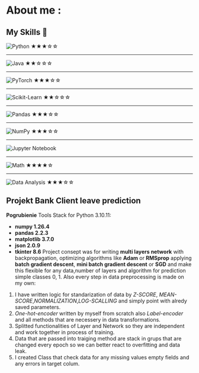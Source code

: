# About me :

## My Skills 🧠
![Python](https://img.shields.io/badge/Python-3776AB?style=for-the-badge&logo=python&logoColor=white) ★★★☆☆ 

---
![Java](https://img.shields.io/badge/Java-ED8B00?style=for-the-badge&logo=java&logoColor=white) ★★☆☆☆

---
![PyTorch](https://img.shields.io/badge/PyTorch-EE4C2C?style=for-the-badge&logo=pytorch&logoColor=white) ★★★☆☆  

---
![Scikit-Learn](https://img.shields.io/badge/Scikit--Learn-F7931E?style=for-the-badge&logo=scikit-learn&logoColor=white) ★★☆☆☆  

---

![Pandas](https://img.shields.io/badge/Pandas-150458?style=for-the-badge&logo=pandas&logoColor=white) ★★★☆☆  

---

![NumPy](https://img.shields.io/badge/NumPy-013243?style=for-the-badge&logo=NumPy&logoColor=white) ★★★☆☆ 

---

![Jupyter Notebook](https://img.shields.io/badge/Jupyter-F37626?style=for-the-badge&logo=jupyter&logoColor=white) 

---

![Math](https://img.shields.io/badge/Math-logic%20and%20models-blue?style=for-the-badge) ★★★★☆  

---

![Data Analysis](https://img.shields.io/badge/Data%20Analysis-insights%20from%20data-9c27b0?style=for-the-badge&logo=chart-bar&logoColor=white) ★★★☆☆


## Projekt Bank Client leave prediction
**Pogrubienie**  Tools Stack  for Python 3.10.11:
- **numpy  1.26.4**
- **pandas 2.2.3**
- **matplotlib 3.7.0**
- **json 2.0.9**
- **tkinter 8.6**
Project consept was for writing **multi layers network** with backpropagation, optimizing algorithms like **Adam** or **RMSprop** applying **batch gradient descent**, **mini batch gradient descent** or **SGD** and make this flexible for any data,number of layers and algorithm for prediction simple classes 0, 1.
Also every step in data preprocessing is made on my own:
1. I have written logic for standarization of data by *Z-SCORE*, *MEAN-SCORE*,*NORMALIZATION*,*LOG-SCALLING* and simply point with alredy saved parameters.
2. *One-hot-encoder* written by myself from scratch also *Label-encoder* and  all methods that are necessery in data transformations.
3. Splitted functionalities of Layer and Network so they are independent and work together in process of training.
4. Data that are passed into traiging method are stack in grups that are changed every epoch so we can better react to overfitting and data leak.
5. I created Class that check data for any missing values empty fields and any errors in target colum.
<!--
**zdrapek-jpg/zdrapek-jpg** is a ✨ _special_ ✨ repository because its `README.md` (this file) appears on your GitHub profile.

Here are some ideas to get you started:
# Projekt Bank Client leave prediction

- 🔭 I’m currently working on ...
- 🌱 I’m currently learning ...
- 👯 I’m looking to collaborate on ...
- 🤔 I’m looking for help with ...
- 💬 Ask me about ...
- 📫 How to reach me: ...
- 😄 Pronouns: ...
- ⚡ Fun fact: ...
-->
